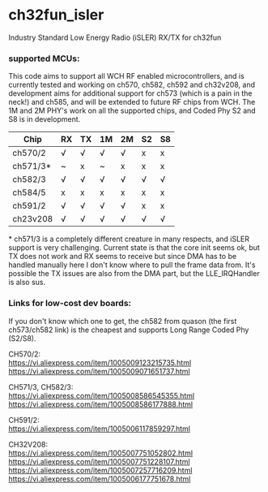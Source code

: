 # ch32fun_isler
Industry Standard Low Energy Radio (iSLER) RX/TX for ch32fun

### supported MCUs:
This code aims to support all WCH RF enabled microcontrollers, and is currently tested and working on ch570, ch582, ch592 and ch32v208,
and development aims for additional support for ch573 (which is a pain in the neck!) and ch585, and will be extended to future RF chips from WCH.
The 1M and 2M PHY's work on all the supported chips, and Coded Phy S2 and S8 is in development.

| Chip       | RX | TX | 1M | 2M | S2 | S8 |
|------------|----|----|----|----|----|----|
| ch570/2    | √  | √  | √  | √  | x  | x  |
| ch571/3*   | ~  | x  | ~  | x  | x  | x  |
| ch582/3    | √  | √  | √  | √  | √  | √  |
| ch584/5    | x  | x  | x  | x  | x  | x  |
| ch591/2    | √  | √  | √  | √  | x  | x  |
| ch23v208   | √  | √  | √  | √  | √  | √  |

\* ch571/3 is a completely different creature in many respects, and iSLER support is very challenging. Current state is that
the core init seems ok, but TX does not work and RX seems to receive but since DMA has to be handled manually here
I don't know where to pull the frame data from. It's possible the TX issues are also from the DMA part, but the LLE_IRQHandler
is also sus.

### Links for low-cost dev boards:
If you don't know which one to get, the ch582 from quason (the first ch573/ch582 link) is the cheapest and supports Long Range Coded Phy (S2/S8).

CH570/2: \
https://vi.aliexpress.com/item/1005009123215735.html \
https://vi.aliexpress.com/item/1005009071651737.html

CH571/3, CH582/3: \
https://vi.aliexpress.com/item/1005008586545355.html \
https://vi.aliexpress.com/item/1005008586177888.html

CH591/2: \
https://vi.aliexpress.com/item/1005006117859297.html

CH32V208: \
https://vi.aliexpress.com/item/1005007751052802.html \
https://vi.aliexpress.com/item/1005007751228107.html \
https://vi.aliexpress.com/item/1005007257716209.html \
https://vi.aliexpress.com/item/1005006177751678.html

